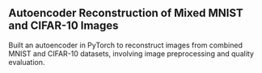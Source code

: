 <h2>Autoencoder Reconstruction of Mixed MNIST and CIFAR-10 Images</h2>
Built an autoencoder in PyTorch to reconstruct images from combined MNIST and CIFAR-10 datasets, involving image preprocessing and quality evaluation.

